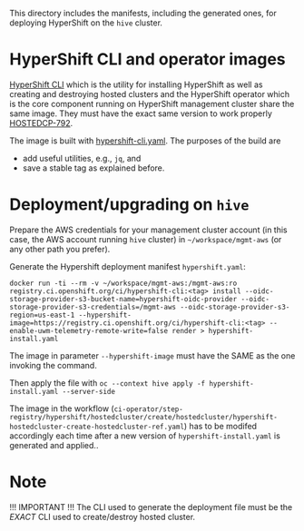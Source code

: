 This directory includes the manifests, including the generated ones, for deploying HyperShift on the `hive` cluster.

# HyperShift CLI and operator images
[HyperShift CLI](https://hypershift-docs.netlify.app/getting-started/) which is the utility for installing HyperShift as well as creating and destroying hosted clusters and the HyperShift operator which is the core component running on HyperShift management cluster share the same image. 
They must have the exact same version to work properly [HOSTEDCP-792](https://issues.redhat.com/browse/HOSTEDCP-792).

The image is built with [hypershift-cli.yaml](clusters/app.ci/supplemental-ci-images/hypershift/hypershift-cli.yaml). The purposes of the build are
- add useful utilities, e.g., `jq`, and
- save a stable tag as explained before.

# Deployment/upgrading on `hive`
Prepare the AWS credentials for your management cluster account (in this case, the AWS account running `hive` cluster) in `~/workspace/mgmt-aws` (or any other path you prefer).

Generate the Hypershift deployment manifest `hypershift.yaml`:
```
docker run -ti --rm -v ~/workspace/mgmt-aws:/mgmt-aws:ro registry.ci.openshift.org/ci/hypershift-cli:<tag> install --oidc-storage-provider-s3-bucket-name=hypershift-oidc-provider --oidc-storage-provider-s3-credentials=/mgmt-aws --oidc-storage-provider-s3-region=us-east-1 --hypershift-image=https://registry.ci.openshift.org/ci/hypershift-cli:<tag> --enable-uwm-telemetry-remote-write=false render > hypershift-install.yaml
```

The image in parameter `--hypershift-image` must have the SAME as the one invoking the command.

Then apply the file with
`oc --context hive apply -f hypershift-install.yaml --server-side`

The image in the workflow (`ci-operator/step-registry/hypershift/hostedcluster/create/hostedcluster/hypershift-hostedcluster-create-hostedcluster-ref.yaml`) has to be modifed accordingly each time after a new version of `hypershift-install.yaml` is generated and applied..

# Note
!!! IMPORTANT !!!
The CLI used to generate the deployment file must be the _EXACT_ CLI used to create/destroy hosted cluster.
